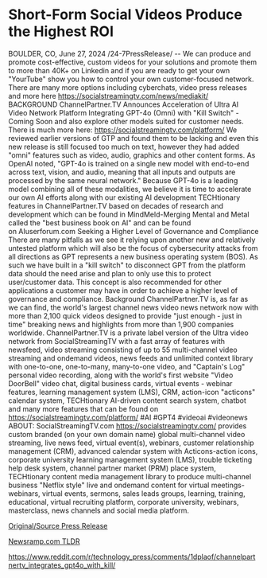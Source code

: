# Short-Form Social Videos Produce the Highest ROI

BOULDER, CO, June 27, 2024 /24-7PressRelease/ -- We can produce and promote cost-effective, custom videos for your solutions and promote them to more than 40K+ on Linkedin and if you are ready to get your own "YourTube" show you how to control your own customer-focused network.  There are many more options including cyberchats, video press releases and more here https://socialstreamingtv.com/news/mediakit/  BACKGROUND ChannelPartner.TV Announces Acceleration of Ultra AI Video Network Platform Integrating GPT-4o (Omni) with "Kill Switch" - Coming Soon and also explore other models suited for customer needs. There is much more here:  https://socialstreamingtv.com/platform/  We reviewed earlier versions of GTP and found them to be lacking and even this new release is still focused too much on text, however they had added "omni" features such as video, audio, graphics and other content forms.   As OpenAI noted, "GPT-4o is trained on a single new model with end-to-end across text, vision, and audio, meaning that all inputs and outputs are processed by the same neural network."   Because GPT-4o is a leading model combining all of these modalities, we believe it is time to accelerate our own AI efforts along with our existing AI development TECHtionary features in ChannelPartner.TV based on decades of research and development which can be found in MindMeld-Merging Mental and Metal called the "best business book on AI" and can be found on AIuserforum.com  Seeking a Higher Level of Governance and Compliance  There are many pitfalls as we see it relying upon another new and relatively untested platform which will also be the focus of cybersecurity attacks from all directions as GPT represents a new business operating system (BOS). As such we have built in a "kill switch" to disconnect GPT from the platform data should the need arise and plan to only use this to protect user/customer data. This concept is also recommended for other applications a customer may have in order to achieve a higher level of governance and compliance.  Background   ChannelPartner.TV is, as far as we can find, the world's largest channel news video news network now with more than 2,100 quick videos designed to provide "just enough - just in time" breaking news and highlights from more than 1,900 companies worldwide. ChannelPartner.TV is a private label version of the Ultra video network from SocialStreamingTV with a fast array of features with newsfeed, video streaming consisting of up to 55 multi-channel video streaming and ondemand videos, news feeds and unlimited context library with one-to-one, one-to-many, many-to-one video, and "Captain's Log" personal video recording, along with the world's first website "Video DoorBell" video chat, digital business cards, virtual events - webinar features, learning management system (LMS), CRM, action-icon "acticons" calendar system, TECHtionary AI-driven content search system, chatbot and many more features that can be found on https://socialstreamingtv.com/platform/  #AI #GPT4 #videoai #videonews  ABOUT:  SocialStreamingTV.com https://socialstreamingtv.com/ provides custom branded (on your own domain name) global multi-channel video streaming, live news feed, virtual event(s), webinars, customer relationship management (CRM), advanced calendar system with Acticons-action icons, corporate university learning management system (LMS), trouble ticketing help desk system, channel partner market (PRM) place system, TECHtionary content media management library to produce multi-channel business "Netflix style" live and ondemand content for virtual meetings-webinars, virtual events, sermons, sales leads groups, learning, training, educational, virtual recruiting platform, corporate university, webinars, masterclass, news channels and social media platform. 

[Original/Source Press Release](https://www.24-7pressrelease.com/press-release/512071/short-form-social-videos-produce-the-highest-roi)
                    

[Newsramp.com TLDR](None) 

https://www.reddit.com/r/technology_press/comments/1dplaof/channelpartnertv_integrates_gpt4o_with_kill/